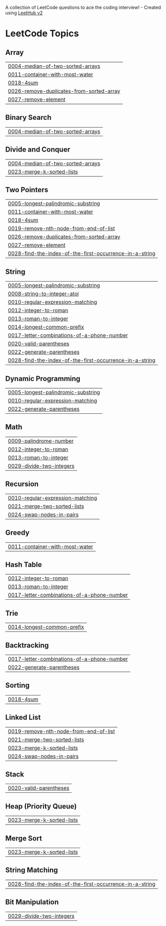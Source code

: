 A collection of LeetCode questions to ace the coding interview! - Created using [LeetHub v2](https://github.com/arunbhardwaj/LeetHub-2.0)
<!---LeetCode Topics Start-->
# LeetCode Topics
## Array
|  |
| ------- |
| [0004-median-of-two-sorted-arrays](https://github.com/PravallikaSingam/LeetCode/tree/master/0004-median-of-two-sorted-arrays) |
| [0011-container-with-most-water](https://github.com/PravallikaSingam/LeetCode/tree/master/0011-container-with-most-water) |
| [0018-4sum](https://github.com/PravallikaSingam/LeetCode/tree/master/0018-4sum) |
| [0026-remove-duplicates-from-sorted-array](https://github.com/PravallikaSingam/LeetCode/tree/master/0026-remove-duplicates-from-sorted-array) |
| [0027-remove-element](https://github.com/PravallikaSingam/LeetCode/tree/master/0027-remove-element) |
## Binary Search
|  |
| ------- |
| [0004-median-of-two-sorted-arrays](https://github.com/PravallikaSingam/LeetCode/tree/master/0004-median-of-two-sorted-arrays) |
## Divide and Conquer
|  |
| ------- |
| [0004-median-of-two-sorted-arrays](https://github.com/PravallikaSingam/LeetCode/tree/master/0004-median-of-two-sorted-arrays) |
| [0023-merge-k-sorted-lists](https://github.com/PravallikaSingam/LeetCode/tree/master/0023-merge-k-sorted-lists) |
## Two Pointers
|  |
| ------- |
| [0005-longest-palindromic-substring](https://github.com/PravallikaSingam/LeetCode/tree/master/0005-longest-palindromic-substring) |
| [0011-container-with-most-water](https://github.com/PravallikaSingam/LeetCode/tree/master/0011-container-with-most-water) |
| [0018-4sum](https://github.com/PravallikaSingam/LeetCode/tree/master/0018-4sum) |
| [0019-remove-nth-node-from-end-of-list](https://github.com/PravallikaSingam/LeetCode/tree/master/0019-remove-nth-node-from-end-of-list) |
| [0026-remove-duplicates-from-sorted-array](https://github.com/PravallikaSingam/LeetCode/tree/master/0026-remove-duplicates-from-sorted-array) |
| [0027-remove-element](https://github.com/PravallikaSingam/LeetCode/tree/master/0027-remove-element) |
| [0028-find-the-index-of-the-first-occurrence-in-a-string](https://github.com/PravallikaSingam/LeetCode/tree/master/0028-find-the-index-of-the-first-occurrence-in-a-string) |
## String
|  |
| ------- |
| [0005-longest-palindromic-substring](https://github.com/PravallikaSingam/LeetCode/tree/master/0005-longest-palindromic-substring) |
| [0008-string-to-integer-atoi](https://github.com/PravallikaSingam/LeetCode/tree/master/0008-string-to-integer-atoi) |
| [0010-regular-expression-matching](https://github.com/PravallikaSingam/LeetCode/tree/master/0010-regular-expression-matching) |
| [0012-integer-to-roman](https://github.com/PravallikaSingam/LeetCode/tree/master/0012-integer-to-roman) |
| [0013-roman-to-integer](https://github.com/PravallikaSingam/LeetCode/tree/master/0013-roman-to-integer) |
| [0014-longest-common-prefix](https://github.com/PravallikaSingam/LeetCode/tree/master/0014-longest-common-prefix) |
| [0017-letter-combinations-of-a-phone-number](https://github.com/PravallikaSingam/LeetCode/tree/master/0017-letter-combinations-of-a-phone-number) |
| [0020-valid-parentheses](https://github.com/PravallikaSingam/LeetCode/tree/master/0020-valid-parentheses) |
| [0022-generate-parentheses](https://github.com/PravallikaSingam/LeetCode/tree/master/0022-generate-parentheses) |
| [0028-find-the-index-of-the-first-occurrence-in-a-string](https://github.com/PravallikaSingam/LeetCode/tree/master/0028-find-the-index-of-the-first-occurrence-in-a-string) |
## Dynamic Programming
|  |
| ------- |
| [0005-longest-palindromic-substring](https://github.com/PravallikaSingam/LeetCode/tree/master/0005-longest-palindromic-substring) |
| [0010-regular-expression-matching](https://github.com/PravallikaSingam/LeetCode/tree/master/0010-regular-expression-matching) |
| [0022-generate-parentheses](https://github.com/PravallikaSingam/LeetCode/tree/master/0022-generate-parentheses) |
## Math
|  |
| ------- |
| [0009-palindrome-number](https://github.com/PravallikaSingam/LeetCode/tree/master/0009-palindrome-number) |
| [0012-integer-to-roman](https://github.com/PravallikaSingam/LeetCode/tree/master/0012-integer-to-roman) |
| [0013-roman-to-integer](https://github.com/PravallikaSingam/LeetCode/tree/master/0013-roman-to-integer) |
| [0029-divide-two-integers](https://github.com/PravallikaSingam/LeetCode/tree/master/0029-divide-two-integers) |
## Recursion
|  |
| ------- |
| [0010-regular-expression-matching](https://github.com/PravallikaSingam/LeetCode/tree/master/0010-regular-expression-matching) |
| [0021-merge-two-sorted-lists](https://github.com/PravallikaSingam/LeetCode/tree/master/0021-merge-two-sorted-lists) |
| [0024-swap-nodes-in-pairs](https://github.com/PravallikaSingam/LeetCode/tree/master/0024-swap-nodes-in-pairs) |
## Greedy
|  |
| ------- |
| [0011-container-with-most-water](https://github.com/PravallikaSingam/LeetCode/tree/master/0011-container-with-most-water) |
## Hash Table
|  |
| ------- |
| [0012-integer-to-roman](https://github.com/PravallikaSingam/LeetCode/tree/master/0012-integer-to-roman) |
| [0013-roman-to-integer](https://github.com/PravallikaSingam/LeetCode/tree/master/0013-roman-to-integer) |
| [0017-letter-combinations-of-a-phone-number](https://github.com/PravallikaSingam/LeetCode/tree/master/0017-letter-combinations-of-a-phone-number) |
## Trie
|  |
| ------- |
| [0014-longest-common-prefix](https://github.com/PravallikaSingam/LeetCode/tree/master/0014-longest-common-prefix) |
## Backtracking
|  |
| ------- |
| [0017-letter-combinations-of-a-phone-number](https://github.com/PravallikaSingam/LeetCode/tree/master/0017-letter-combinations-of-a-phone-number) |
| [0022-generate-parentheses](https://github.com/PravallikaSingam/LeetCode/tree/master/0022-generate-parentheses) |
## Sorting
|  |
| ------- |
| [0018-4sum](https://github.com/PravallikaSingam/LeetCode/tree/master/0018-4sum) |
## Linked List
|  |
| ------- |
| [0019-remove-nth-node-from-end-of-list](https://github.com/PravallikaSingam/LeetCode/tree/master/0019-remove-nth-node-from-end-of-list) |
| [0021-merge-two-sorted-lists](https://github.com/PravallikaSingam/LeetCode/tree/master/0021-merge-two-sorted-lists) |
| [0023-merge-k-sorted-lists](https://github.com/PravallikaSingam/LeetCode/tree/master/0023-merge-k-sorted-lists) |
| [0024-swap-nodes-in-pairs](https://github.com/PravallikaSingam/LeetCode/tree/master/0024-swap-nodes-in-pairs) |
## Stack
|  |
| ------- |
| [0020-valid-parentheses](https://github.com/PravallikaSingam/LeetCode/tree/master/0020-valid-parentheses) |
## Heap (Priority Queue)
|  |
| ------- |
| [0023-merge-k-sorted-lists](https://github.com/PravallikaSingam/LeetCode/tree/master/0023-merge-k-sorted-lists) |
## Merge Sort
|  |
| ------- |
| [0023-merge-k-sorted-lists](https://github.com/PravallikaSingam/LeetCode/tree/master/0023-merge-k-sorted-lists) |
## String Matching
|  |
| ------- |
| [0028-find-the-index-of-the-first-occurrence-in-a-string](https://github.com/PravallikaSingam/LeetCode/tree/master/0028-find-the-index-of-the-first-occurrence-in-a-string) |
## Bit Manipulation
|  |
| ------- |
| [0029-divide-two-integers](https://github.com/PravallikaSingam/LeetCode/tree/master/0029-divide-two-integers) |
<!---LeetCode Topics End-->